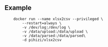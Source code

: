 ## Example

        docker run --name xlsx2csv --privileged \
            --restart=always \
            -v /dev/log:/dev/log \
            -v /data/upload:/data/upload \
            -v /data/parsed:/data/parsed\
            -d pihizi/xlsx2csv
